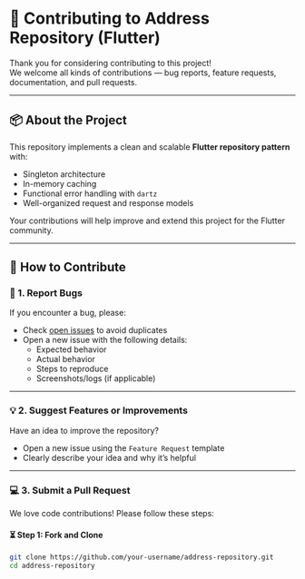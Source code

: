 # 🙌 Contributing to Address Repository (Flutter)

Thank you for considering contributing to this project!  
We welcome all kinds of contributions — bug reports, feature requests, documentation, and pull requests.

---

## 📦 About the Project

This repository implements a clean and scalable **Flutter repository pattern** with:
- Singleton architecture
- In-memory caching
- Functional error handling with `dartz`
- Well-organized request and response models

Your contributions will help improve and extend this project for the Flutter community.

---

## 🧰 How to Contribute

### 🐛 1. Report Bugs

If you encounter a bug, please:
- Check [open issues](https://github.com/your-repo/issues) to avoid duplicates
- Open a new issue with the following details:
    - Expected behavior
    - Actual behavior
    - Steps to reproduce
    - Screenshots/logs (if applicable)

---

### 💡 2. Suggest Features or Improvements

Have an idea to improve the repository?

- Open a new issue using the `Feature Request` template
- Clearly describe your idea and why it’s helpful

---

### 💻 3. Submit a Pull Request

We love code contributions! Please follow these steps:

#### ⏳ Step 1: Fork and Clone

```bash
git clone https://github.com/your-username/address-repository.git
cd address-repository
